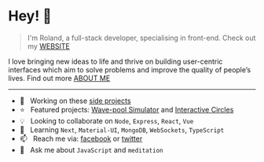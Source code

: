 # Hey! 👋

> I'm Roland, a full-stack developer, specialising in front-end. Check out my [WEBSITE](https://rolandlevy.co.uk/)

I love bringing new ideas to life and thrive on building user-centric interfaces which aim to solve problems and improve the quality of people’s lives. Find out more [ABOUT ME](https://rolandlevy.co.uk/#about)
___

+ 🚀  &nbsp; Working on these [side projects](https://rolandlevy.co.uk/#projects)
+ ⭐️  &nbsp; Featured projects: [Wave-pool Simulator](https://github.com/rolandjlevy/css-conic-gradient-wave-pattern) and [Interactive Circles](https://github.com/rolandjlevy/js-interactive-coloured-circles)
+ 💡  &nbsp; Looking to collaborate on `Node`, `Express`, `React`, `Vue`
+ 🎯  &nbsp; Learning  `Next`, `Material-UI`,  `MongoDB`, `WebSockets`, `TypeScript`
+ 📫  &nbsp; Reach me via: [facebook](https://www.facebook.com/rolandjlevy) or [twitter](https://twitter.com/rolandjlevy)
+ 💬  &nbsp; Ask me about `JavaScript` and `meditation`
